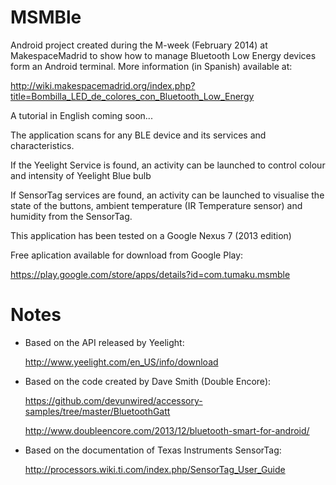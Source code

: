 MSMBle
========

Android project created during the M-week (February 2014) at MakespaceMadrid to show how to manage Bluetooth Low Energy devices form an Android terminal.
More information (in Spanish) available at:

http://wiki.makespacemadrid.org/index.php?title=Bombilla_LED_de_colores_con_Bluetooth_Low_Energy

A tutorial in English coming soon...


The application scans for any BLE device and its services and characteristics.

If the Yeelight Service is found, an activity can be launched to control colour and intensity of Yeelight Blue bulb

If  SensorTag services are found, an activity can be launched to visualise the state of the buttons, ambient temperature (IR Temperature sensor) 
and humidity from the SensorTag.

This application has been tested on a Google Nexus 7 (2013 edition)

Free aplication available for download from Google Play: 

https://play.google.com/store/apps/details?id=com.tumaku.msmble


Notes
=====

+ Based on the API released by Yeelight:

  http://www.yeelight.com/en_US/info/download

+ Based on the code created by Dave Smith (Double Encore):

  https://github.com/devunwired/accessory-samples/tree/master/BluetoothGatt
  
  http://www.doubleencore.com/2013/12/bluetooth-smart-for-android/
  
+ Based on the documentation of Texas Instruments SensorTag:

  http://processors.wiki.ti.com/index.php/SensorTag_User_Guide